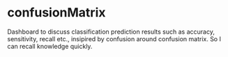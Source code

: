 # confusionMatrix
Dashboard to discuss classification prediction results such as accuracy, sensitivity, recall etc., insipired by confusion around confusion matrix. So I can recall knowledge quickly.  
